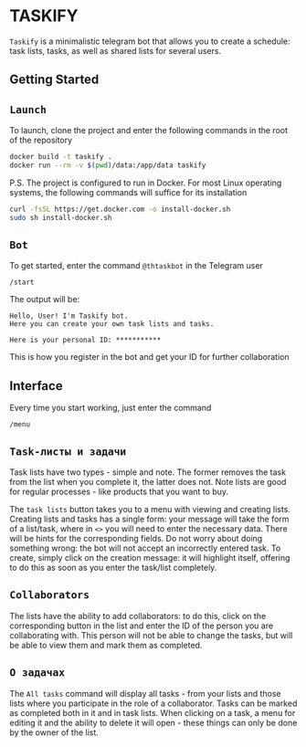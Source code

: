 # TASKIFY 

```Taskify``` is a minimalistic telegram bot that allows you to create a schedule: task lists, tasks, as well as shared lists for several users.

## Getting Started

## `Launch`

To launch, clone the project and enter the following commands in the root of the repository

```bash
docker build -t taskify .
docker run --rm -v $(pwd)/data:/app/data taskify
```

P.S. The project is configured to run in Docker. For most Linux operating systems, the following commands will suffice for its installation

```bash
curl -fsSL https://get.docker.com -o install-docker.sh
sudo sh install-docker.sh
```

## `Bot`

To get started, enter the command `@thtaskbot` in the Telegram user
```
/start
```
The output will be:
```
Hello, User! I'm Taskify bot.
Here you can create your own task lists and tasks.

Here is your personal ID: ***********
```

This is how you register in the bot and get your ID for further collaboration
## Interface
Every time you start working, just enter the command

```
/menu
```

## `Task-листы и задачи`

Task lists have two types - simple and note. The former removes the task from the list when you complete it, the latter does not. Note lists are good for regular processes - like products that you want to buy.

The `task lists` button takes you to a menu with viewing and creating lists. Creating lists and
tasks has a single form: your message will take the form of a list/task, where in `<>` you will need to
enter the necessary data. There will be hints for the corresponding fields. Do not worry about doing something wrong: the bot will not accept an incorrectly entered task. To create, simply
click on the creation message: it will highlight itself, offering to do this as soon as you
enter the task/list completely.

## `Collaborators`

The lists have the ability to add collaborators: to do this, click on the corresponding button in the list and enter the ID of the person you are collaborating with. This person will not be able to change the tasks, but will be able to view them and mark them as completed.

## `О задачах`
The `All tasks` command will display all tasks - from your lists and those lists where you participate in the role of a collaborator. Tasks can be marked as completed both in it and in task lists. When
clicking on a task, a menu for editing it and the ability to delete it will open - these things can only be done by the owner of the list.

